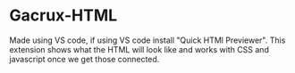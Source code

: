 # Gacrux-HTML
Made using VS code, if using VS code install "Quick HTMl Previewer".
This extension shows what the HTML will look like and works with CSS and javascript once we get those connected.
